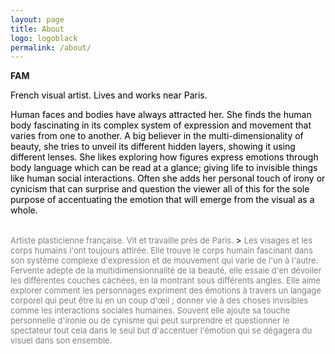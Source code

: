 ```yaml
---
layout: page
title: About
logo: logoblack
permalink: /about/
---
```

	

**FAM**

<span style="color: black;"> French visual artist. Lives and works near Paris. </span>

<span style="color: black;">
Human faces and bodies have always attracted her. She finds the human body fascinating in its complex system of expression and movement that varies from one to another. A big believer in the multi-dimensionality of beauty, she tries to unveil its different hidden layers, showing it using different lenses. She likes exploring how figures express emotions through body language which can be read at a glance; giving life to invisible things like human social interactions. Often she adds her personal touch of irony or cynicism that can surprise and question the viewer all of this for the sole purpose of accentuating the emotion that will emerge from the visual as a whole.
</span>
<br><br>


 > <font size="2">
<span style="color: grey;">
Artiste plasticienne française. Vit et travaille près de Paris. 
</span>  </font> 
 > <font size="2">
<span style="color: grey;">
Les visages et les corps humains l'ont toujours attirée. Elle trouve le corps humain fascinant dans son système complexe d'expression et de mouvement qui varie de l'un à l'autre. Fervente adepte de la multidimensionnalité de la beauté, elle essaie d'en dévoiler les différentes couches cachées, en la montrant sous différents angles. Elle aime explorer comment les personnages expriment des émotions à travers un langage corporel qui peut être lu en un coup d'œil ; donner vie à des choses invisibles comme les interactions sociales humaines. Souvent elle ajoute sa touche personnelle d'ironie ou de cynisme qui peut surprendre et questionner le spectateur tout cela dans le seul but d'accentuer l'émotion qui se dégagera du visuel dans son ensemble.
</span> </font>





